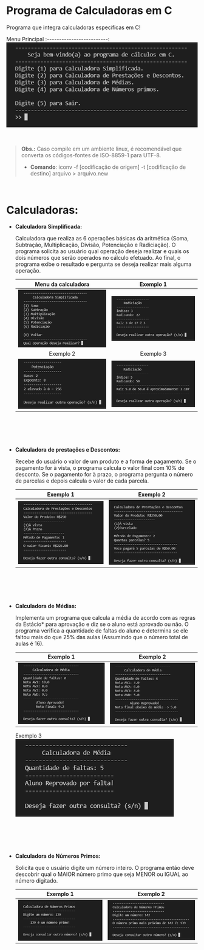 # Programa de Calculadoras em C
Programa que integra calculadoras específicas em C!


Menu Principal
:-------------------------:
![Menu principal](Assets/menu_principal.png) 

<br>

> **Obs.:** Caso compile em um ambiente linux, é recomendável que converta os códigos-fontes de ISO-8859-1 para UTF-8. 
>  - **Comando**: iconv -f [codificação de origem] -t [codificação de destino] arquivo > arquivo.new

<br>

# Calculadoras: 
 - **Calculadora Simplificada:**

    Calculadora que realiza as 6 operações básicas da aritmética (Soma, Subtração, Multiplicação, Divisão, Potenciação e Radiciação). O programa solicita ao usuário qual operação deseja realizar e quais os dois números que serão operados no cálculo efetuado. Ao  final, o  programa exibe o resultado e pergunta se deseja realizar mais alguma operação.  

    Menu da calculadora    |    Exemplo 1
    :-------------------------:|:-------------------------:
    ![Menu calculadora simplificada](Assets/calc1_menu.png)  |   ![Exemplo 1](Assets/calc1_result1.png)
    Exemplo 2   |   Exemplo 3
    ![Exemplo 2](Assets/calc1_result2.png)   |   ![Exemplo 3](Assets/Calc1_result3.png)
    
# <br>

- **Calculadora de prestações e Descontos:**

    Recebe do usuário o valor de um produto e a forma de pagamento. Se o pagamento for à vista, o programa calcula o valor final com 10% de desconto. Se o pagamento for à prazo, o programa pergunta o número de parcelas e depois calcula o valor de cada parcela.
    
     Exemplo 1    |    Exemplo 2
    :-------------------------:|:-------------------------:
    ![Exemplo 1](Assets/calc2_result1.png)  |   ![Exemplo 2](Assets/calc2_result2.png)
    
# <br>

- **Calculadora de Médias:**

    Implementa um programa que calcula a média de acordo com as regras da Estácio* para aprovação e diz se o aluno está aprovado ou não. O programa verifica a quantidade de faltas do aluno e determina se ele faltou mais do que 25% das aulas (Assumindo que o número total de aulas é 16).

    Exemplo 1    |    Exemplo 2
    :-------------------------:|:-------------------------:
    ![Exemplo 1](Assets/calc3_result1.png)  |   ![Exemplo 2](Assets/calc3_result2.png)
    Exemplo 3   
    ![Exemplo 3](Assets/calc3_result3.png)
    
# <br>

- **Calculadora de Números Primos:**

    Solicita que o usuário digite um número inteiro. O programa então deve descobrir qual o MAIOR número primo que seja MENOR ou IGUAL ao número  digitado.

    Exemplo 1    |    Exemplo 2
    :-------------------------:|:-------------------------:
    ![Exemplo 1](Assets/num_primos1.png)  |   ![Exemplo 2](Assets/num_primos2.png)
